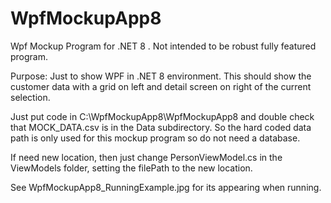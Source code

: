 # WpfMockupApp8
 Wpf Mockup Program for .NET 8 . Not intended to be robust fully featured program.

 Purpose:  Just to show WPF in .NET 8 environment. 
 This should show the customer data with a grid on left and detail screen on right of the current selection.

Just put code in C:\WpfMockupApp8\WpfMockupApp8 and double check that MOCK_DATA.csv is in the Data subdirectory.
So the hard coded data path is only used for this mockup program so do not need a database.

If need new location, then just change PersonViewModel.cs in the ViewModels folder, 
setting the filePath to the new location.

See WpfMockupApp8_RunningExample.jpg for its appearing when running.
